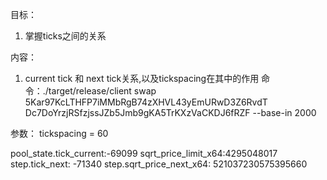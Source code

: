 目标：
1. 掌握ticks之间的关系


内容：
1. current tick 和 next tick关系,以及tickspacing在其中的作用
命令：./target/release/client swap 5Kar97KcLTHFP7iMMbRgB74zXHVL43yEmURwD3Z6RvdT Dc7DoYrzjRSfzjssJZb5Jmb9gKA5TrKXzVaCKDJ6fRZF --base-in 2000

参数：
tickspacing = 60 

 pool_state.tick_current:-69099    sqrt_price_limit_x64:4295048017
 step.tick_next: -71340   step.sqrt_price_next_x64: 521037230575395660